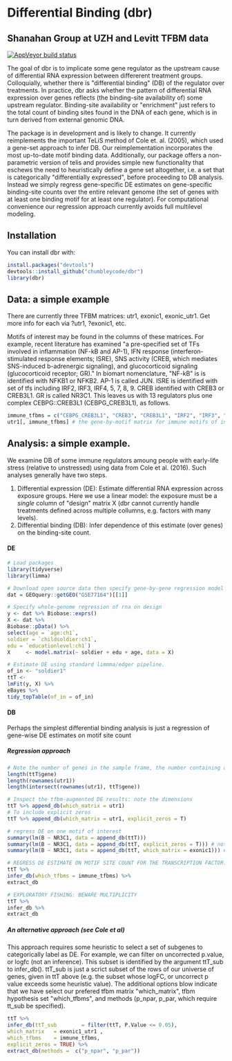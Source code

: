 
<!-- README.md is generated from README.Rmd. Please edit that file -->
Differential Binding (dbr)
==========================

Shanahan Group at UZH and Levitt TFBM data
------------------------------------------

<!-- [![Travis build status](https://travis-ci.org/chumbleycode/dbr.svg?branch=master)](https://travis-ci.org/chumbleycode/dbr) -->
[![AppVeyor build status](https://ci.appveyor.com/api/projects/status/github/chumbleycode/dbr?branch=master&svg=true)](https://ci.appveyor.com/project/chumbleycode/dbr)

The goal of dbr is to implicate some gene regulator as the upstream cause of differential RNA expression between differerent treatment groups. Colloquially, whether there is "differential binding" (DB) of the regulator over treatments. In practice, dbr asks whether the pattern of differential RNA expression over genes reflects (the binding-site availability of) some upstream regulator. Binding-site availability or "enrichment" just refers to the total count of binding sites found in the DNA of each gene, which is in turn derived from external genomic DNA.

The package is in development and is likely to change. It currently reimplements the important TeLiS method of Cole et. al. (2005), which used a gene-set approach to infer DB. Our reimplementation incorporates the most up-to-date motif binding data. Additionally, our package offers a non-parametric version of telis and provides simple new functionality that eschews the need to heuristically define a gene set altogether, i.e. a set that is categorically "differentially expressed", before proceeding to DB analysis. Instead we simply regress gene-specific DE estimates on gene-specific binding-site counts over the entire relevant genome (the set of genes with at least one binding motif for at least one regulator). For computational convenience our regression approach currently avoids full multilevel modeling.

Installation
------------

You can install dbr with:

``` r
install.packages("devtools")
devtools::install_github("chumbleycode/dbr")
library(dbr)
```

Data: a simple example
----------------------

There are currently three TFBM matrices: utr1, exonic1, exonic\_utr1. Get more info for each via ?utr1, ?exonic1, etc.

Motifs of interest may be found in the columns of these matrices. For example, recent literature has examined "a pre-specified set of TFs involved in inflammation (NF-kB and AP-1), IFN response (interferon-stimulated response elements; ISRE), SNS activity (CREB, which mediates SNS-induced b-adrenergic signaling), and glucocorticoid signaling (glucocorticoid receptor; GR)." In biomart nomenclature, "NF-kB" is is identified with NFKB1 or NFKB2. AP-1 is called JUN. ISRE is identified with set of tfs including IRF2, IRF3, IRF4, 5, 7, 8, 9. CREB identified with CREB3 or CREB3L1. GR is called NR3C1. This leaves us with 13 regulators plus one complex CEBPG::CREB3L1 (CEBPG\_CREB3L1), as follows.

``` r
immune_tfbms = c("CEBPG_CREB3L1", "CREB3", "CREB3L1", "IRF2", "IRF3", "IRF4", "IRF5", "IRF7", "IRF8", "IRF9", "JUN", "NFKB1", "NFKB2", "NR3C1")
utr1[, immune_tfbms] # the gene-by-motif matrix for immune motifs of interest
```

Analysis: a simple example.
---------------------------

We examine DB of some immune regulators amoung people with early-life stress (relative to unstressed) using data from Cole et al. (2016). Such analyses generally have two steps.

1.  Differential expression (DE): Estimate differential RNA expression across exposure groups. Here we use a linear model: the exposure must be a *single* column of "design" matrix X (dbr cannot currently handle treatments defined across multiple collumns, e.g. factors with many levels).
2.  Differential binding (DB): Infer dependence of this estimate (over genes) on the binding-site count.

#### DE

``` r
# Load packages
library(tidyverse)
library(limma)

# Download open source data then specify gene-by-gene regression model
dat = GEOquery::getGEO("GSE77164")[[1]]

# Specify whole-genome regression of rna on design
y <- dat %>% Biobase::exprs()
X <- dat %>%
Biobase::pData() %>%
select(age = `age:ch1`,
soldier = `childsoldier:ch1`,
edu = `educationlevel:ch1`)
X     <- model.matrix(~ soldier + edu + age, data = X) 

# Estimate DE using standard limmma/edger pipeline. 
of_in <- "soldier1"
ttT <-
lmFit(y, X) %>%
eBayes %>%
tidy_topTable(of_in = of_in)
```

#### DB

Perhaps the simplest differential binding analysis is just a regression of gene-wise DE estimates on motif site count

##### Regression approach

``` r
# Note the number of genes in the sample frame, the number containing at least 1 DNA motif, and the intersection of these gene-sets.
length(ttT$gene)
length(rownames(utr1))
length(intersect(rownames(utr1), ttT$gene))

# Inspect the tfbm-augmented DE results: note the dimensions
ttT %>% append_db(which_matrix = utr1) 
# To include explicit zeros
ttT %>% append_db(which_matrix = utr1, explicit_zeros = T)

# regress DE on one motif of interest
summary(lm(B ~ NR3C1, data = append_db(ttT))) 
summary(lm(B ~ NR3C1, data = append_db(ttT, explicit_zeros = T))) # note: different degrees of freedom
summary(lm(B ~ NR3C1, data = append_db(ttT, which_matrix = exonic1))) # note: different binding location 

# REGRESS DE ESTIMATE ON MOTIF SITE COUNT FOR THE TRANSCRIPTION FACTOR: BEWARE MULTIPLICITY
ttT %>%
infer_db(which_tfbms = immune_tfbms) %>%
extract_db

# EXPLORATORY FISHING: BEWARE MULTIPLICITY
ttT %>%
infer_db %>%
extract_db 
```

##### An alternative approach (see Cole et al)

This approach requires some heuristic to select a set of subgenes to categorically label as DE. For example, we can filter on uncorrected p.value, or logfc (not an inference). This subset is identified by the argument ttT\_sub to infer\_db(). ttT\_sub is just a scrict subset of the rows of our universe of genes, given in ttT above (e.g. the subset whose logFC, or uncorrect p value exceeds some heuristic value). The additional options blow indicate that we have select our prefered tfbm matrix "which\_matrix", tfbm hypothesis set "which\_tfbms", and methods (p\_npar, p\_par, which require tt\_sub be specified).

``` r
ttT %>%
infer_db(ttT_sub        = filter(ttT, P.Value <= 0.05),
which_matrix   = exonic1_utr1 ,
which_tfbms    = immune_tfbms,
explicit_zeros = TRUE) %>%
extract_db(methods =  c("p_npar", "p_par")) 
```
